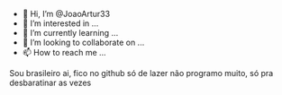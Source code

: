 - 👋 Hi, I’m @JoaoArtur33
- 👀 I’m interested in ...
- 🌱 I’m currently learning ...
- 💞️ I’m looking to collaborate on ...
- 📫 How to reach me ...

<!---
JoaoArtur33/JoaoArtur33 is a ✨ special ✨ repository because its `README.md` (this file) appears on your GitHub profile.
You can click the Preview link to take a look at your changes.
--->
Sou brasileiro ai, fico no github só de lazer
não programo muito, só pra desbaratinar as vezes

